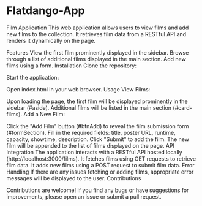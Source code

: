 # Flatdango-App

Film Application
This web application allows users to view films and add new films to the collection. It retrieves film data from a RESTful API and renders it dynamically on the page.

Features
View the first film prominently displayed in the sidebar.
Browse through a list of additional films displayed in the main section.
Add new films using a form.
Installation
Clone the repository:

Start the application:

Open index.html in your web browser.
Usage
View Films:

Upon loading the page, the first film will be displayed prominently in the sidebar (#aside).
Additional films will be listed in the main section (#card-films).
Add a New Film:

Click the "Add Film" button (#btnAdd) to reveal the film submission form (#formSection).
Fill in the required fields: title, poster URL, runtime, capacity, showtime, description.
Click "Submit" to add the film. The new film will be appended to the list of films displayed on the page.
API Integration
The application interacts with a RESTful API hosted locally (http://localhost:3000/films).
It fetches films using GET requests to retrieve film data.
It adds new films using a POST request to submit film data.
Error Handling
If there are any issues fetching or adding films, appropriate error messages will be displayed to the user.
Contributions

Contributions are welcome! If you find any bugs or have suggestions for improvements, please open an issue or submit a pull request.


